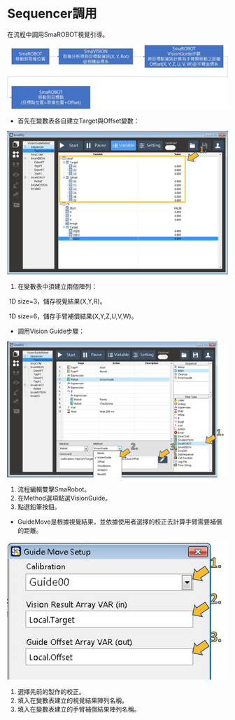 # Sequencer調用

在流程中調用SmaROBOT視覺引導。

![SmaRobot&#x8996;&#x89BA;&#x5F15;&#x5C0E;&#x6D41;&#x7A0B;](../../.gitbook/assets/sequencer-diao-yong-1.jpg)

* 首先在變數表各自建立Target與Offset變數：

![&#x8B8A;&#x6578;&#x8868;&#x5EFA;&#x7ACB;&#x8B8A;&#x6578;](../../.gitbook/assets/sequencer-diao-yong-2.jpg)

1. 在變數表中須建立兩個陣列：

 ​        1D size=3，儲存視覺結果\(X,Y,R\)。

 ​        1D size=6，儲存手臂補償結果\(X,Y,Z,U,V,W\)。

* 調用Vision Guide步驟：

![Vision Guide &#x6B65;&#x9A5F;](../../.gitbook/assets/sequencer-diao-yong-3.jpg)

1. 流程編輯雙擊SmaRobot。
2. 在Method選項點選VisionGuide。
3. 點選鉛筆按鈕。

* GuideMove是根據視覺結果，並依據使用者選擇的校正去計算手臂需要補償的距離。

![Guide Move Setup&#x8AAA;&#x660E;](../../.gitbook/assets/sequencer-diao-yong-4.jpg)

1. 選擇先前的製作的校正。
2. 填入在變數表建立的視覺結果陣列名稱。
3. 填入在變數表建立的手臂補償結果陣列名稱。

